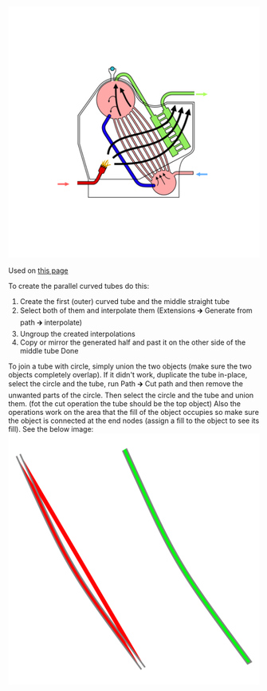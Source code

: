 ![The vector graphic](3-optimized.svg)

Used on [this page](https://en.wikipedia.org/wiki/Water-tube_boiler)

To create the parallel curved tubes do this:
 1. Create the first (outer) curved tube and the middle straight tube
 2. Select both of them and interpolate them (Extensions 🡲 Generate from path 🡲 interpolate)
 3. Ungroup the created interpolations
 4. Copy or mirror the generated half and past it on the other side of the middle tube
Done

To join a tube with circle, simply union the two objects (make sure the two objects completely overlap).
If it didn't work, duplicate the tube in-place, select the circle and the tube,
run Path 🡲 Cut path and then remove the unwanted parts of the circle.
Then select the circle and the tube and union them.
(fot the cut operation the tube should be the top object)
Also the operations work on the area that the fill of the object occupies
so make sure the object is connected at the end nodes (assign a fill to the object to see
its fill). See the below image:
![bool an operation](boolean-operation.svg)

